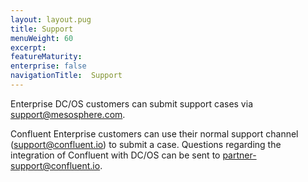 ```yaml
---
layout: layout.pug
title: Support
menuWeight: 60
excerpt:
featureMaturity:
enterprise: false
navigationTitle:  Support
---
```


<!-- This source repo for this topic is https://github.com/mesosphere/confluent -->


Enterprise DC/OS customers can submit support cases via support@mesosphere.com.

Confluent Enterprise customers can use their normal support channel (support@confluent.io) to submit a case. Questions regarding the integration of Confluent with DC/OS can be sent to partner-support@confluent.io.
